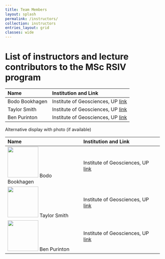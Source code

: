 ```yaml
---
title: Team Members
layout: splash
permalink: /instructors/
collection: instructors
entries_layout: grid
classes: wide
---
```


# List of instructors and lecture contributors to the MSc RSIV program

| Name | Institution and Link |
|:----|:---|
Bodo Bookhagen | Institute of Geosciences, UP [link](https://bodobookhagen.github.io/)
Taylor Smith  | Institute of Geosciences, UP [link](https://tasmi.github.io/)
Ben Purinton  | Institute of Geosciences, UP [link](https://bpurinton.github.io/)

Alternative display with photo (if available)

| Name | Institution and Link |
|:----|:---|
<img src="{{ site.url }}{{ site.baseurl }}/assets/images/bookhagen.jpg" alt="" width="100" height="100"> Bodo Bookhagen | Institute of Geosciences, UP [link](https://bodobookhagen.github.io/)
<img src="{{ site.url }}{{ site.baseurl }}/assets/images/Smith_Crop_500x500.JPG" alt="" width="100" height="100"> Taylor Smith  | Institute of Geosciences, UP [link](https://tasmi.github.io/)
<img src="{{ site.url }}{{ site.baseurl }}/assets/images/purinton.jpg" alt="" width="100" height="100"> Ben Purinton  | Institute of Geosciences, UP [link](https://bpurinton.github.io/)
